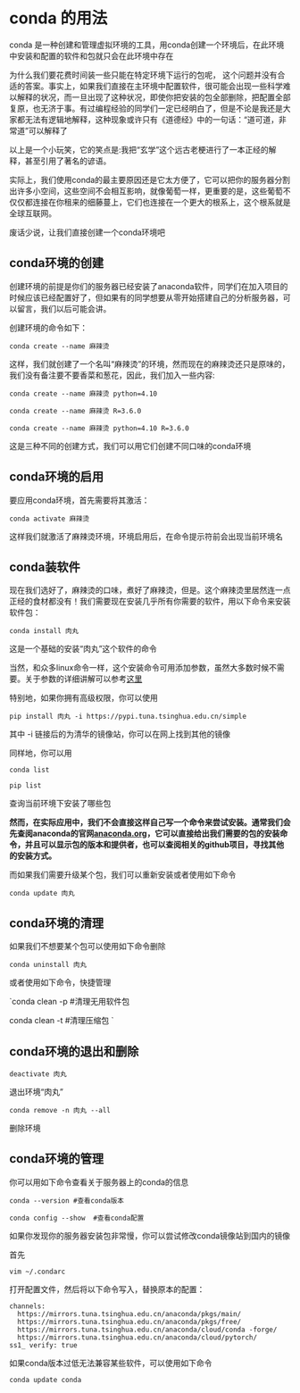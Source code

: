 # conda 的用法
conda 是一种创建和管理虚拟环境的工具，用conda创建一个环境后，在此环境中安装和配置的软件和包就只会在此环境中存在  

为什么我们要花费时间装一些只能在特定环境下运行的包呢， 这个问题并没有合适的答案。事实上，如果我们直接在主环境中配置软件，很可能会出现一些科学难以解释的状况，而一旦出现了这种状况，即使你把安装的包全部删除，把配置全部复原，也无济于事。有过编程经验的同学们一定已经明白了，但是不论是我还是大家都无法有逻辑地解释，这种现象或许只有《道德经》中的一句话：“道可道，非常道”可以解释了  

以上是一个小玩笑，它的笑点是:我把“玄学”这个远古老梗进行了一本正经的解释，甚至引用了著名的谚语。  

实际上，我们使用conda的最主要原因还是它太方便了，它可以把你的服务器分割出许多小空间，这些空间不会相互影响，就像葡萄一样，更重要的是，这些葡萄不仅仅都连接在你租来的细藤蔓上，它们也连接在一个更大的根系上，这个根系就是全球互联网。

废话少说，让我们直接创建一个conda环境吧
## conda环境的创建

创建环境的前提是你们的服务器已经安装了anaconda软件，同学们在加入项目的时候应该已经配置好了，但如果有的同学想要从零开始搭建自己的分析服务器，可以留言，我们以后可能会讲。  

创建环境的命令如下： 

` conda create --name 麻辣烫 `

这样，我们就创建了一个名叫“麻辣烫”的环境，然而现在的麻辣烫还只是原味的，我们没有备注要不要香菜和葱花，因此，我们加入一些内容:

` conda create --name 麻辣烫 python=4.10 `

` conda create --name 麻辣烫 R=3.6.0 `

` conda create --name 麻辣烫 python=4.10 R=3.6.0 `

这是三种不同的创建方式，我们可以用它们创建不同口味的conda环境

## conda环境的启用
要应用conda环境，首先需要将其激活：

`conda activate 麻辣烫` 

这样我们就激活了麻辣烫环境，环境启用后，在命令提示符前会出现当前环境名

## conda装软件
现在我们选好了，麻辣烫的口味，煮好了麻辣烫，但是。这个麻辣烫里居然连一点正经的食材都没有！我们需要现在安装几乎所有你需要的软件，用以下命令来安装软件包： 

`conda install 肉丸` 

这是一个基础的安装“肉丸”这个软件的命令 

当然，和众多linux命令一样，这个安装命令可用添加参数，虽然大多数时候不需要。关于参数的详细讲解可以参考[这里](https://docs.conda.io/projects/conda/en/latest/commands/install.html)

特别地，如果你拥有高级权限，你可以使用 

`pip install 肉丸 -i https://pypi.tuna.tsinghua.edu.cn/simple ` 

其中 -i  链接后的为清华的镜像站，你可以在网上找到其他的镜像 

同样地，你可以用 

`conda list` 

`pip list ` 

查询当前环境下安装了哪些包

**然而，在实际应用中，我们不会直接这样自己写一个命令来尝试安装。通常我们会先查阅anaconda的官网[anaconda.org](https://anaconda.org/)，它可以直接给出我们需要的包的安装命令，并且可以显示包的版本和提供者，也可以查阅相关的github项目，寻找其他的安装方式。**

而如果我们需要升级某个包，我们可以重新安装或者使用如下命令 

`conda update 肉丸 `

## conda环境的清理
如果我们不想要某个包可以使用如下命令删除 

`conda uninstall 肉丸 ` 

或者使用如下命令，快捷管理 

`conda clean -p #清理无用软件包 

conda clean -t #清理压缩包 `

## conda环境的退出和删除
`deactivate 肉丸 ` 

退出环境“肉丸” 

`conda remove -n 肉丸 --all ` 

删除环境

## conda环境的管理
你可以用如下命令查看关于服务器上的conda的信息 

`conda --version #查看conda版本` 

`conda config --show  #查看conda配置 `

如果你发现你的服务器安装包非常慢，你可以尝试修改conda镜像站到国内的镜像 

首先 

`vim ~/.condarc ` 

打开配置文件，然后将以下命令写入，替换原本的配置： 
```
channels: 
  https://mirrors.tuna.tsinghua.edu.cn/anaconda/pkgs/main/
  https://mirrors.tuna.tsinghua.edu.cn/anaconda/pkgs/free/
  https://mirrors.tuna.tsinghua.edu.cn/anaconda/cloud/conda -forge/
  https://mirrors.tuna.tsinghua.edu.cn/anaconda/cloud/pytorch/
ss1_ verify: true 
```
如果conda版本过低无法兼容某些软件，可以使用如下命令 

`conda update conda ` 
